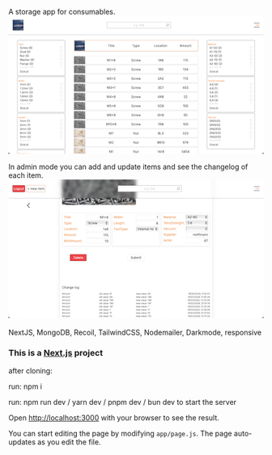A storage app for consumables.
<br>
![img](./consumables_image_1.jpg)
<br>

In admin mode you can add and update items and see the changelog of each item.
<br>
![img](./consumables_image_2.jpg)
<br>
<br>
NextJS, MongoDB, Recoil, TailwindCSS, Nodemailer, Darkmode, responsive

### This is a [Next.js](https://nextjs.org/) project

after cloning:

run: npm i

run: npm run dev / yarn dev / pnpm dev / bun dev to start the server

Open [http://localhost:3000](http://localhost:3000) with your browser to see the result.

You can start editing the page by modifying `app/page.js`. The page auto-updates as you edit the file.
